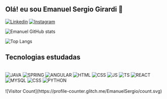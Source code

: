 ## Olá! eu sou Emanuel Sergio Girardi 🤙

[![Linkedin](https://img.shields.io/badge/LinkedIn-0077B5?style=for-the-badge&logo=linkedin&logoColor=white)](https://www.linkedin.com/in/emanuel-girardi-99320421a/)
[![Instagram](https://img.shields.io/badge/Instagram-E4405F?style=for-the-badge&logo=instagram&logoColor=white
)](https://www.instagram.com/emanuel.s.girardi/)

![Emanuel GitHub stats](https://github-readme-stats.vercel.app/api?username=EmanuelSergio&show_icons=true&theme=highcontrast)

![Top Langs](https://github-readme-stats.vercel.app/api/top-langs/?username=EmanuelSergio&layout=compact&theme=highcontrast)


## Tecnologias estudadas

<div style="display: inline_block"> <br/>
    <img alig="center" alt="JAVA" src="https://img.shields.io/badge/Java-ED8B00?style=for-the-badge&logo=openjdk&logoColor=black">
    <img alig="center" alt="SPRING" src="https://img.shields.io/badge/Spring-6DB33F?style=for-the-badge&logo=spring&logoColor=white">
    <img alig="center" alt="ANGULAR" src="https://img.shields.io/badge/Angular-DD0031?style=for-the-badge&logo=angular&logoColor=white">
     <img alig="center" alt="HTML" src="https://img.shields.io/badge/HTML5-E34F26?style=for-the-badge&logo=html5&logoColor=white">
    <img alig="center" alt="CSS" src="https://img.shields.io/badge/CSS3-1572B6?style=for-the-badge&logo=css3&logoColor=white">
    <img alig="center" alt="JS" src="https://img.shields.io/badge/JavaScript-323330?style=for-the-badge&logo=javascript&logoColor=F7DF1E">
    <img alig="center" alt="TS" src="https://img.shields.io/badge/TypeScript-007ACC?style=for-the-badge&logo=typescript&logoColor=white">
    <img alig="center" alt="REACT" src="https://img.shields.io/badge/React-20232A?style=for-the-badge&logo=react&logoColor=61DAFB">
    <img alig="center" alt="MYSQL" src="https://img.shields.io/badge/MySQL-00000F?style=for-the-badge&logo=mysql&logoColor=white">
    <img alig="center" alt="CSS" src="https://img.shields.io/badge/Tailwind_CSS-38B2AC?style=for-the-badge&logo=tailwind-css&logoColor=white">
    <img alig="center" alt="PYTHON" src="https://img.shields.io/badge/Python-14354C?style=for-the-badge&logo=python&logoColor=white">
</div>
<br>
![Visitor Count](https://profile-counter.glitch.me/EmanuelSergio/count.svg)

